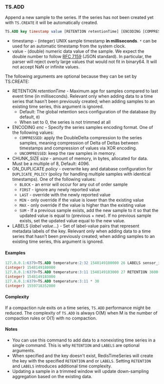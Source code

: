 ### TS.ADD

Append a new sample to the series. If the series has not been created yet with `TS.CREATE` it will be automatically created. 

```sql
TS.ADD key timestamp value [RETENTION retentionTime] [ENCODING [COMPRESSED|UNCOMPRESSED]] [CHUNK_SIZE size] [ON_DUPLICATE policy] [LABELS {label value}...]
```

* timestamp - (integer) UNIX sample timestamp **in milliseconds**. `*` can be used for an automatic timestamp from the system clock.
* value - (double) numeric data value of the sample. We expect the double number to follow [RFC 7159](https://tools.ietf.org/html/rfc7159) (JSON standard). In particular, the parser will reject overly large values that would not fit in binary64. It will not accept NaN or infinite values.

The following arguments are optional because they can be set by TS.CREATE:

 * RETENTION _retentionTime_ - Maximum age for samples compared to last event time (in milliseconds). Relevant only when adding data to a time series that hasn't been previously created; when adding samples to an existing time series, this argument is ignored.
    * Default: The global retention secs configuration of the database (by default, `0`)
    * When set to 0, the series is not trimmed at all
 * ENCODING _enc_ - Specify the series samples encoding format. One of the following values:
    * `COMPRESSED`: apply the DoubleDelta compression to the series samples, meaning compression of Delta of Deltas between timestamps and compression of values via XOR encoding.
    * `UNCOMPRESSED`: keep the raw samples in memory.
 * CHUNK_SIZE _size_ - amount of memory, in bytes, allocated for data. Must be a multiple of 8, Default: 4096.
 * ON_DUPLICATE _policy_ - overwrite key and database configuration for `DUPLICATE_POLICY` (policy for handling multiple samples with identical timestamps). One of the following values:
   * `BLOCK` - an error will occur for any out of order sample
   * `FIRST` - ignore any newly reported value
   * `LAST` - override with the newly reported value
   * `MIN` - only override if the value is lower than the existing value
   * `MAX` - only override if the value is higher than the existing value
   * `SUM` - If a previous sample exists, add the new sample to it so that the updated value is equal to (previous + new). If no previous sample exists, set the updated value equal to the new value.
 * LABELS {_label_ _value_...} - Set of label-value pairs that represent metadata labels of the key. Relevant only when adding data to a time series that hasn't been previously created; when adding samples to an existing time series, this argument is ignored.

#### Examples
```sql
127.0.0.1:6379>TS.ADD temperature:2:32 1548149180000 26 LABELS sensor_id 2 area_id 32
(integer) 1548149180000
127.0.0.1:6379>TS.ADD temperature:3:11 1548149183000 27 RETENTION 3600
(integer) 1548149183000
127.0.0.1:6379>TS.ADD temperature:3:11 * 30
(integer) 1559718352000
```

#### Complexity

If a compaction rule exits on a time series, `TS.ADD` performance might be reduced.
The complexity of `TS.ADD` is always O(M) when M is the number of compaction rules or O(1) with no compaction.

#### Notes

- You can use this command to add data to a nonexisting time series in a single command.
  This is why `RETENTION` and `LABELS` are optional arguments.
- When specified and the key doesn't exist, RedisTimeSeries will create the key with the specified `RETENTION` and or `LABELS`.
  Setting `RETENTION` and `LABELS` introduces additional time complexity.
- Updating a sample in a trimmed window will update down-sampling aggregation based on the existing data.
